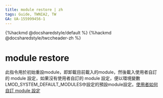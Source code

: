 ```yaml
---
title: module restore | zh
tags: Guide, TWNIA2, TW
GA: UA-155999456-1
---
```


{%hackmd @docsharedstyle/default %}
{%hackmd @docsharedstyle/twccheader-zh %}


#  module restore
    
此指令用於初始重設module，即卸載目前載入的module，然後載入使用者自訂的 module 設定，如果沒有使用者自訂的 module 設定，便以環境變數LMOD_SYSTEM_DEFAULT_MODULES中設定的預設module設定。[使用者如何自訂 module 設定](https://lmod.readthedocs.io/en/latest/010_user.html#user-collections-label)
    